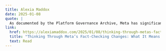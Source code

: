 ```yaml
---
title: Alexia Maddox
date: 2025-01-08
quote: | 
  As documented by the Platform Governance Archive, Meta has significantly rewritten its Community Guidelines, removing crucial protections against hate speech and reframing these rules as “hateful conduct” policies. I think Matti Schneider articulates the concerns this raises best in his LinkedIn post on the topic. He argues that these changes explicitly permit previously restricted content, particularly harmful speech targeting gender, sexual orientation, and minority groups.
link: 
  href: https://alexiamaddox.com/2025/01/08/thinking-through-metas-fact-checking-changes-what-it-means-for-australia/
  title: "Thinking Through Meta’s Fact-Checking Changes: What It Means for Australia"
  text: Read
---
```

